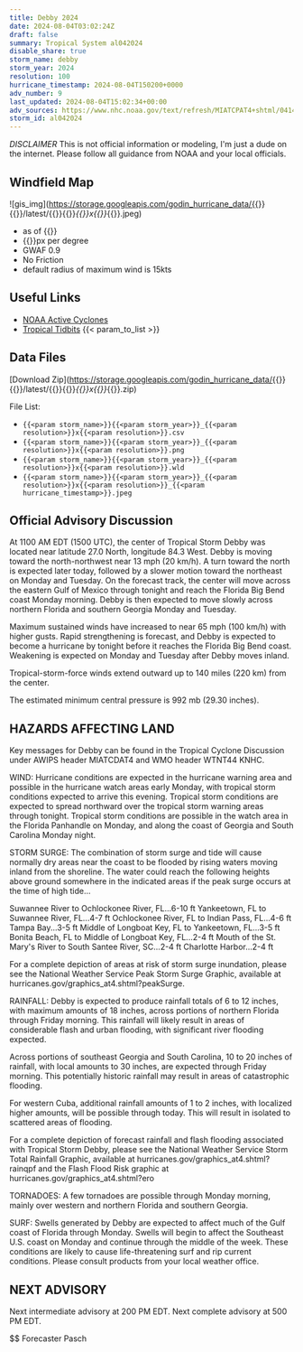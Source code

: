 ```yaml
---
title: Debby 2024
date: 2024-08-04T03:02:24Z
draft: false
summary: Tropical System al042024
disable_share: true
storm_name: debby
storm_year: 2024
resolution: 100
hurricane_timestamp: 2024-08-04T150200+0000
adv_number: 9
last_updated: 2024-08-04T15:02:34+00:00
adv_sources: https://www.nhc.noaa.gov/text/refresh/MIATCPAT4+shtml/041456.shtml;https://www.nhc.noaa.gov/refresh/graphics_at4+shtml/095141.shtml?cone
storm_id: al042024
---
```

*DISCLAIMER* This is not official information or modeling, I'm just a dude on the internet.  Please follow all guidance from NOAA and your local officials.

## Windfield Map
![gis_img](https://storage.googleapis.com/godin_hurricane_data/{{<param storm_name>}}{{<param storm_year>}}/latest/{{<param storm_name>}}{{<param storm_year>}}_{{<param resolution>}}x{{<param resolution>}}_{{<param hurricane_timestamp>}}.jpeg)

- as of {{<param last_updated>}}
- {{<param resolution>}}px per degree
- GWAF 0.9
- No Friction
- default radius of maximum wind is 15kts

## Useful Links
- [NOAA Active Cyclones](https://www.nhc.noaa.gov/)
- [Tropical Tidbits](https://www.tropicaltidbits.com/storminfo/)
{{< param_to_list >}}

## Data Files
[Download Zip](https://storage.googleapis.com/godin_hurricane_data/{{<param storm_name>}}{{<param storm_year>}}/latest/{{<param storm_name>}}{{<param storm_year>}}_{{<param resolution>}}x{{<param resolution>}}_{{<param hurricane_timestamp>}}.zip)

File List:
- `{{<param storm_name>}}{{<param storm_year>}}_{{<param resolution>}}x{{<param resolution>}}.csv`
- `{{<param storm_name>}}{{<param storm_year>}}_{{<param resolution>}}x{{<param resolution>}}.png`
- `{{<param storm_name>}}{{<param storm_year>}}_{{<param resolution>}}x{{<param resolution>}}.wld`
- `{{<param storm_name>}}{{<param storm_year>}}_{{<param resolution>}}x{{<param resolution>}}_{{<param hurricane_timestamp>}}.jpeg`


## Official Advisory Discussion
At 1100 AM EDT (1500 UTC), the center of Tropical Storm Debby was 
located near latitude 27.0 North, longitude 84.3 West. Debby is 
moving toward the north-northwest near 13 mph (20 km/h).  A turn 
toward the north is expected later today, followed by a slower 
motion toward the northeast on Monday and Tuesday.  On the forecast 
track, the center will move across the eastern Gulf of Mexico 
through tonight and reach the Florida Big Bend coast Monday morning. 
Debby is then expected to move slowly across northern Florida and 
southern Georgia Monday and Tuesday.
 
Maximum sustained winds have increased to near 65 mph (100 km/h) 
with higher gusts. Rapid strengthening is forecast, and Debby is 
expected to become a hurricane by tonight before it reaches the 
Florida Big Bend coast. Weakening is expected on Monday and Tuesday 
after Debby moves inland.
 
Tropical-storm-force winds extend outward up to 140 miles (220 km)
from the center.
 
The estimated minimum central pressure is 992 mb (29.30 inches).
 
 
HAZARDS AFFECTING LAND
----------------------
Key messages for Debby can be found in the Tropical Cyclone
Discussion under AWIPS header MIATCDAT4 and WMO header WTNT44 KNHC.
 
WIND: Hurricane conditions are expected in the hurricane warning
area and possible in the hurricane watch areas early Monday, with
tropical storm conditions expected to arrive this evening. Tropical
storm conditions are expected to spread northward over the tropical
storm warning areas through tonight. Tropical storm conditions are
possible in the watch area in the Florida Panhandle on Monday, and
along the coast of Georgia and South Carolina Monday night.
 
STORM SURGE: The combination of storm surge and tide will cause
normally dry areas near the coast to be flooded by rising waters
moving inland from the shoreline. The water could reach the
following heights above ground somewhere in the indicated areas if
the peak surge occurs at the time of high tide...
 
Suwannee River to Ochlockonee River, FL...6-10 ft
Yankeetown, FL to Suwannee River, FL...4-7 ft
Ochlockonee River, FL to Indian Pass, FL...4-6 ft
Tampa Bay...3-5 ft
Middle of Longboat Key, FL to Yankeetown, FL...3-5 ft
Bonita Beach, FL to Middle of Longboat Key, FL...2-4 ft
Mouth of the St. Mary's River to South Santee River, SC...2-4 ft
Charlotte Harbor...2-4 ft
 
For a complete depiction of areas at risk of storm surge inundation,
please see the National Weather Service Peak Storm Surge Graphic,
available at hurricanes.gov/graphics_at4.shtml?peakSurge.
 
RAINFALL: Debby is expected to produce rainfall totals of 6 to 12
inches, with maximum amounts of 18 inches, across portions of
northern Florida through Friday morning.  This rainfall will likely
result in areas of considerable flash and urban flooding, with
significant river flooding expected.
 
Across portions of southeast Georgia and South Carolina, 10 to 20
inches of rainfall, with local amounts to 30 inches, are expected
through Friday morning.  This potentially historic rainfall may
result in areas of catastrophic flooding.
 
For western Cuba, additional rainfall amounts of 1 to 2 inches, with
localized higher amounts, will be possible through today. This will
result in isolated to scattered areas of flooding.
 
For a complete depiction of forecast rainfall and flash flooding
associated with Tropical Storm Debby, please see the National
Weather Service Storm Total Rainfall Graphic, available at
hurricanes.gov/graphics_at4.shtml?rainqpf and the Flash Flood Risk
graphic at hurricanes.gov/graphics_at4.shtml?ero
 
TORNADOES: A few tornadoes are possible through Monday morning,
mainly over western and northern Florida and southern Georgia.
 
SURF:  Swells generated by Debby are expected to affect much of the
Gulf coast of Florida through Monday.  Swells will begin to affect
the Southeast U.S. coast on Monday and continue through the middle
of the week. These conditions are likely to cause life-threatening
surf and rip current conditions. Please consult products from your
local weather office.
 
 
NEXT ADVISORY
-------------
Next intermediate advisory at 200 PM EDT.
Next complete advisory at 500 PM EDT.
 
$$
Forecaster Pasch